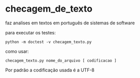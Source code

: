 checagem_de_texto
=================

faz analises em textos em português de sistemas de software 

para executar os testes: 

    python -m doctest -v checagem_texto.py


como usar:
    
    checagem_texto.py nome_do_arquivo [ codificacao ]

Por padrão a codificação usada é a UTF-8
